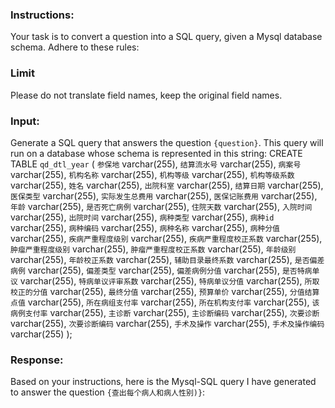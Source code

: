 ### Instructions:
Your task is to convert a question into a SQL query, given a Mysql database schema.
Adhere to these rules:

### Limit
Please do not translate field names, keep the original field names.

### Input:
Generate a SQL query that answers the question `{question}`.
This query will run on a database whose schema is represented in this string:
CREATE TABLE `qd_dtl_year` (
  `参保地` varchar(255),
  `结算流水号` varchar(255),
  `病案号` varchar(255),
  `机构名称` varchar(255),
  `机构等级` varchar(255),
  `机构等级系数` varchar(255),
  `姓名` varchar(255),
  `出院科室` varchar(255),
  `结算日期` varchar(255),
  `医保类型` varchar(255),
  `实际发生总费用` varchar(255),
  `医保记账费用` varchar(255),
  `年龄` varchar(255),
  `是否死亡病例` varchar(255),
  `住院天数` varchar(255),
  `入院时间` varchar(255),
  `出院时间` varchar(255),
  `病种类型` varchar(255),
  `病种id` varchar(255),
  `病种编码` varchar(255),
  `病种名称` varchar(255),
  `病种分值` varchar(255),
  `疾病严重程度级别` varchar(255),
  `疾病严重程度校正系数` varchar(255),
  `肿瘤严重程度级别` varchar(255),
  `肿瘤严重程度校正系数` varchar(255),
  `年龄级别` varchar(255),
  `年龄校正系数` varchar(255),
  `辅助目录最终系数` varchar(255),
  `是否偏差病例` varchar(255),
  `偏差类型` varchar(255),
  `偏差病例分值` varchar(255),
  `是否特病单议` varchar(255),
  `特病单议评审系数` varchar(255),
  `特病单议分值` varchar(255),
  `所取校正的分值` varchar(255),
  `最终分值` varchar(255),
  `预算单价` varchar(255),
  `分值结算点值` varchar(255),
  `所在病组支付率` varchar(255),
  `所在机构支付率` varchar(255),
  `该病例支付率` varchar(255),
  `主诊断` varchar(255),
  `主诊断编码` varchar(255),
  `次要诊断` varchar(255),
  `次要诊断编码` varchar(255),
  `手术及操作` varchar(255),
  `手术及操作编码` varchar(255)
);

### Response:
Based on your instructions, here is the Mysql-SQL query I have generated to answer the question `{查出每个病人和病人性别)}`:
```mysql
```